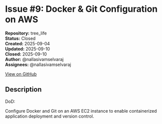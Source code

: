 # Issue #9: Docker & Git Configuration on AWS

**Repository:** tree_life  
**Status:** Closed  
**Created:** 2025-09-04  
**Updated:** 2025-09-10  
**Closed:** 2025-09-10  
**Author:** @nallasivamselvaraj  
**Assignees:** @nallasivamselvaraj  

[View on GitHub](https://github.com/Simtestlab/tree_life/issues/9)

## Description

DoD:

Configure Docker and Git on an AWS EC2 instance to enable containerized application deployment and version control.